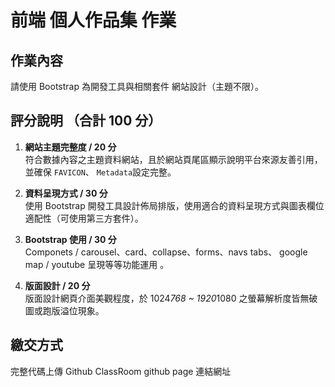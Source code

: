 # 前端 個人作品集 作業

## 作業內容
請使用 Bootstrap 為開發工具與相關套件
網站設計（主題不限）。

##  評分說明 （合計 100 分）
1. **網站主題完整度 / 20 分**
<br>符合數據內容之主題資料網站，且於網站頁尾區顯示說明平台來源友善引用，並確保 `FAVICON`、 `Metadata`設定完整。

2. **資料呈現方式 / 30 分**
<br>使用 Bootstrap 開發工具設計佈局排版，使用適合的資料呈現方式與圖表欄位適配性（可使用第三方套件）。

3. **Bootstrap 使用 / 30 分**
<br> Componets / carousel、card、collapse、forms、navs tabs、
google map / youtube 呈現等等功能運用 。

4. **版面設計 / 20 分**
<br>版面設計網頁介面美觀程度，於 1024*768 ~ 1920*1080 之螢幕解析度皆無破圖或跑版溢位現象。

## 繳交方式
完整代碼上傳 Github ClassRoom
github page 連結網址 
